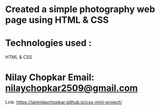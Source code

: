 # Created a simple photography web page using HTML & CSS 

# Technologies used :
HTML & CSS
# Nilay Chopkar Email: nilaychopkar2509@gmail.com
Link: https://iamnilaychopkar.github.io/css-mini-project/

